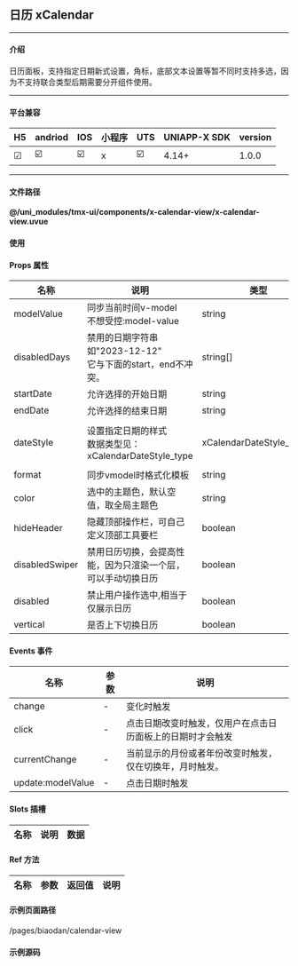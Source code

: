 
## 日历 xCalendar

***

#### 介绍

日历面板，支持指定日期新式设置，角标，底部文本设置等暂不同时支持多选，因为不支持联合类型后期需要分开组件使用。

***

#### 平台兼容

| H5 | andriod | IOS | 小程序 | UTS | UNIAPP-X SDK | version |
| --- | --- | --- | --- | --- | --- | --- |
| ☑ | ☑️ | ☑️ | x | ☑️ | 4.14+ | 1.0.0 |

***

#### 文件路径

**@/uni_modules/tmx-ui/components/x-calendar-view/x-calendar-view.uvue**

#### 使用

<x-calendar-view></x-calendar-view>

#### Props 属性

| 名称 | 说明 | 类型 | 默认值 |
| ------ | ---- | ---- | ---- |
| modelValue | 同步当前时间v-model<br>不想受控:model-value | string | "" |
| disabledDays | 禁用的日期字符串如"2023-12-12"<br>它与下面的start，end不冲突。 | string[] | () : string[] => {<br>    return [] as string[]<br>} |
| startDate | 允许选择的开始日期 | string | "2020-1-1" |
| endDate | 允许选择的结束日期 | string | "2040-12-31" |
| dateStyle | 设置指定日期的样式<br>数据类型见：xCalendarDateStyle_type | xCalendarDateStyle_type[] | () : xCalendarDateStyle_type[] => [] as xCalendarDateStyle_type[] |
| format | 同步vmodel时格式化模板 | string | "YYYY-MM-DD" |
| color | 选中的主题色，默认空值，取全局主题色 | string | "" |
| hideHeader | 隐藏顶部操作栏，可自己定义顶部工具要栏 | boolean | false |
| disabledSwiper | 禁用日历切换，会提高性能，因为只渲染一个层，可以手动切换日历 | boolean | false |
| disabled | 禁止用户操作选中,相当于仅展示日历 | boolean | false |
| vertical | 是否上下切换日历 | boolean | false |



#### Events 事件

| 名称 | 参数 | 说明 |
| ------ | ---- | ---- |
| change | - | 变化时触发 |
| click | - | 点击日期改变时触发，仅用户在点击日历面板上的日期时才会触发 |
| currentChange | - | 当前显示的月份或者年份改变时触发，仅在切换年，月时触发。 |
| update:modelValue | - | 点击日期时触发 |


#### Slots 插槽

| 名称 | 说明 | 数据 |
| ------ | ---- | ---- |


#### Ref 方法

| 名称 | 参数 | 返回值 | 说明 |
| ------ | ---- | ---- | ---- |


#### 示例页面路径

/pages/biaodan/calendar-view

#### 示例源码

<template>
	<!-- #ifdef APP -->
	<scroll-view style="flex:1">
	<!-- #endif -->
	<!-- #ifdef MP-WEIXIN -->
	<page-meta :page-style="`background-color:${xThemeConfigBgColor}`">
		<navigation-bar :background-color="xThemeConfigNavBgColor" :front-color="xThemeConfigNavFontColor"></navigation-bar>
	</page-meta>
	<!-- #endif -->
		<x-sheet>
			<x-text font-size="18" class=" text-weight-b mb-8">日历 xCalendar</x-text>
			<x-text color="#999999">日历面板，支持指定日期样式设置，角标，底部文本设置等</x-text>
			<x-text color="#999999">注意区别：appx端是canvas绘制，h5是view节点，因此appx端右角标文件只能限制2个字符，英文3个字符</x-text>
		</x-sheet>
		<x-sheet :padding="['0']" :margin="['12','0','12','12']"
			:linear-gradient="_isDark?([] as string[]):['bottom','#d1eaed','#effdff']">
			<x-calendar-view @change="onchange" v-if="show" :date-style="dateStyle" :disabled-days="['2024-5-31']" v-model="date"></x-calendar-view>
			<view class="pa-32">
				<x-button :block="true" @click="setdate">设置日期样式数据</x-button>
			</view>
		</x-sheet>
		<x-sheet >
			<x-text font-size="18" class=" text-weight-b ">禁用头，尾，禁用用户操作和切换，可以实现自定日历。</x-text>
		</x-sheet>
		<x-sheet :padding="['0']" >
			<x-calendar-view @change="onchange" v-if="show" :disabled="true" :hideHeader="true" :disabledSwiper="true"></x-calendar-view>
		</x-sheet>
		
		<view style="height:50px"></view>
	<!-- #ifdef APP -->
	</scroll-view>
	<!-- #endif -->
</template>

<script>
	import { xCalendarDateStyle_type } from "@/uni_modules/tmx-ui/interface.uts"
	import { xConfig } from "@/uni_modules/tmx-ui/config/xConfig.uts"
	export default {
		data() {
			return {
				date: "2024-2-26",
				dateStyle: [] as xCalendarDateStyle_type[],
				show:false
			};
		},
		computed: {
			_isDark() : boolean {
				return xConfig.dark == 'dark'
			}
		},
		onReady() {
			this.show = true;
		},
		methods: {
			onchange(dates:string){
				console.log(dates)
			},
			setdate() {
				this.date = "2024-5-8"
			
				this.dateStyle = [
					{ date: '2024-5-3', color: '#00aa7f', label: '推荐', fontColor: 'white' } as xCalendarDateStyle_type,
					{ date: '2024-5-20', label: '完成', fontColor: 'orange' } as xCalendarDateStyle_type,
					{ date: '2024-5-21', label: '爆满', fontColor: 'red' } as xCalendarDateStyle_type,
					{ date: '2024-5-31', label: '禁用' } as xCalendarDateStyle_type,
					{ date: '2024-5-18', dot: true } as xCalendarDateStyle_type,
					{ date: '2024-5-17', dot: true, dotColor: "orange", dotLabel: "36" } as xCalendarDateStyle_type,
					{ date: '2024-5-1', dot: true, dotColor: "#52c428", dotLabel: "假", label: "劳动节", fontColor: "#52c428" } as xCalendarDateStyle_type,
					{ date: '2024-5-4', dot: true, dotColor: "#aa55ff", dotLabel: "休", label: "劳动节", fontColor: "#52c428" } as xCalendarDateStyle_type,
				] as xCalendarDateStyle_type[]
			}
		},
	}
</script>

<style lang="scss">

</style>
		

